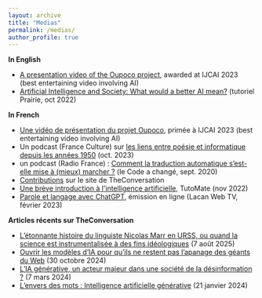 ```yaml
---
layout: archive
title: "Medias"
permalink: /medias/
author_profile: true
---
```


**In English** 
<Ul>
 <li><a href="https://www.youtube.com/watch?v=AovcXL99acY">A presentation video of the Oupoco project</a>, awarded at IJCAI 2023 (best entertaining video involving AI)</li>
 	<li><a href="https://www.youtube.com/watch?v=3Hdjh-Lfsyg&amp;t=1049s">Artificial Intelligence and Society: What would a better AI mean?</a> (tutoriel Prairie, oct 2022)</li>
</Ul>

**In French**  
<Ul>
 <li><a href="https://savoirs.ens.fr/expose.php?id=3929">Une vidéo de présentation du projet Oupoco</a>, primée à IJCAI 2023 (best entertaining video involving AI)</li>
 	<li>Un podcast (France Culture) sur <a href="https://www.radiofrance.fr/franceculture/podcasts/sciences-chrono/intelligence-artificielle-et-poesie-la-rime-riche-2068369">les liens entre poésie et informatique depuis les années 1950</a> (oct. 2023)</li>
 	<li>un podcast (Radio France) : <a href="https://www.radiofrance.fr/franceinter/podcasts/le-code-a-change/la-traduction-automatique-avec-thierry-poibeau-9802626">Comment la traduction automatique s’est-elle mise à (mieux) marcher ?</a> (le Code a changé, sept. 2020)</li>
 	<li><a href="https://theconversation.com/profiles/thierry-poibeau-1048337/articles">Contributions</a> sur le site de TheConversation</li>
 	<li><a href="https://www.youtube.com/watch?v=zTKDSbudA2A">Une brève introduction à l'intelligence artificielle</a>, TutoMate (nov 2022)</li>
 	<li><a href="https://www.youtube.com/watch?v=GnS8AjMpDx8&amp;t=675s">Parole et langage avec ChatGPT</a>, émission en ligne (Lacan Web TV, février 2023)</li>
</Ul>

**Articles récents sur TheConversation**   
<Ul>
 <li><a href="https://theconversation.com/letonnante-histoire-du-linguiste-nicolas-marr-en-urss-ou-quand-la-science-est-instrumentalisee-a-des-fins-ideologiques-262088">L’étonnante histoire du linguiste Nicolas Marr en URSS, ou quand la science est instrumentalisée à des fins idéologiques</a> (7 août 2025)</li>
 	<li><a href="https://theconversation.com/ouvrir-les-modeles-dia-pour-quils-ne-restent-pas-lapanage-des-geants-du-web-241810">Ouvrir les modèles d’IA pour qu’ils ne restent pas l’apanage des géants du Web</a> (30 octobre 2024)</li>
 	<li><a href="https://theconversation.com/lia-generative-un-acteur-majeur-dans-une-societe-de-la-desinformation-225051">L’IA générative, un acteur majeur dans une société de la désinformation ?</a> (7 mars 2024)</li>
 	<li><a href="https://theconversation.com/lenvers-des-mots-intelligence-artificielle-generative-220570">L’envers des mots : Intelligence artificielle générative</a> (21 janvier 2024)</li>
</Ul>
